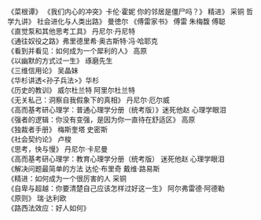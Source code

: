 《菜根谭》
《我们内心的冲突》卡伦·霍妮
你的邻居是僵尸吗？》
精进》 采铜
哲学九讲》
社会进化与人类出路》 曼徳尔
《傅雷家书》 傅雷 朱梅馥  傅聪 \
《直觉泵和其他思考工具》 丹尼尔·丹尼特 \
《通往奴役之路》弗里德里希·奥古斯特·冯·哈耶克 \
《看到并看见：如何成为一个犀利的人》 高原 \
《以幽默的方式过一生》 琢磨先生  \
《三维信用论》 吴晶妹 \
《华杉讲透<孙子兵法>》华杉 \
《历史的教训》 威尔杜兰特 阿里尔杜兰特 \
《无关私己：洞察自我假象下的真相》 丹尼尔·厄尔威 \
《高而基考研心理学：普通心理学分册（统考版）》迷死他赵 心理学眼泪 \
《强者的逻辑：你没有变强，是因为你一直待在舒适区》 高原 \
《独裁者手册》 梅斯奎塔  史密斯 \
《社会契约论》 卢梭 \
《思考，快与慢》 丹尼尔·卡尼曼 \
《高而基考研心理学：教育心理学分册（统考版） 迷死他赵 心理学眼泪 \
《解决问题最简单的方法 达伦·布里奇 戴维·路易斯 \
《精进：如何成为一个很厉害的人 采铜 \
《自卑与超越：你要清楚自己应该怎样过好这一生》 阿尔弗雷德·阿德勒 \
《原则》 瑞·达利欧 \
《路西法效应：好人如何》

